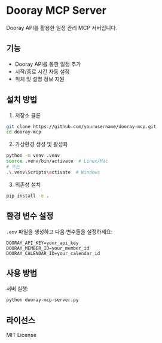 # Dooray MCP Server

Dooray API를 활용한 일정 관리 MCP 서버입니다.

## 기능

- Dooray API를 통한 일정 추가
- 시작/종료 시간 자동 설정
- 위치 및 설명 정보 지원

## 설치 방법

1. 저장소 클론
```bash
git clone https://github.com/yourusername/dooray-mcp.git
cd dooray-mcp
```

2. 가상환경 생성 및 활성화
```bash
python -m venv .venv
source .venv/bin/activate  # Linux/Mac
# 또는
.\.venv\Scripts\activate  # Windows
```

3. 의존성 설치
```bash
pip install -e .
```

## 환경 변수 설정

`.env` 파일을 생성하고 다음 변수들을 설정하세요:

```
DOORAY_API_KEY=your_api_key
DOORAY_MEMBER_ID=your_member_id
DOORAY_CALENDAR_ID=your_calendar_id
```

## 사용 방법

서버 실행:
```bash
python dooray-mcp-server.py
```

## 라이선스

MIT License
